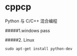 cppcp
=====

Python 与 C/C++ 混合编程

#####1.windows
    pass

#####2. Linux

    sudo apt-get install python-dev
